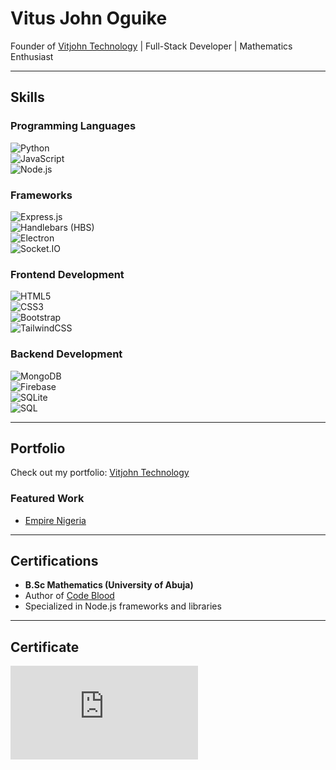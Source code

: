 # Vitus John Oguike  
Founder of [Vitjohn Technology](https://vitjohntechnology.tech) | Full-Stack Developer | Mathematics Enthusiast  

---

## Skills  

### Programming Languages  
![Python](https://img.shields.io/badge/Python-3670A0?style=for-the-badge&logo=python&logoColor=ffdd54)  
![JavaScript](https://img.shields.io/badge/JavaScript-F7DF1E?style=for-the-badge&logo=javascript&logoColor=black)  
![Node.js](https://img.shields.io/badge/Node.js-339933?style=for-the-badge&logo=nodedotjs&logoColor=white)  

### Frameworks  
![Express.js](https://img.shields.io/badge/Express.js-404D59?style=for-the-badge)  
![Handlebars (HBS)](https://img.shields.io/badge/Handlebars.js-f0772b?style=for-the-badge)  
![Electron](https://img.shields.io/badge/Electron-47848F?style=for-the-badge&logo=electron&logoColor=white)  
![Socket.IO](https://img.shields.io/badge/Socket.IO-010101?style=for-the-badge&logo=socket.io&logoColor=white)  

### Frontend Development  
![HTML5](https://img.shields.io/badge/HTML5-E34F26?style=for-the-badge&logo=html5&logoColor=white)  
![CSS3](https://img.shields.io/badge/CSS3-1572B6?style=for-the-badge&logo=css3&logoColor=white)  
![Bootstrap](https://img.shields.io/badge/Bootstrap-563D7C?style=for-the-badge&logo=bootstrap&logoColor=white)  
![TailwindCSS](https://img.shields.io/badge/TailwindCSS-38B2AC?style=for-the-badge&logo=tailwind-css&logoColor=white)  

### Backend Development  
![MongoDB](https://img.shields.io/badge/MongoDB-4EA94B?style=for-the-badge&logo=mongodb&logoColor=white)  
![Firebase](https://img.shields.io/badge/Firebase-FFCA28?style=for-the-badge&logo=firebase&logoColor=black)  
![SQLite](https://img.shields.io/badge/SQLite-07405E?style=for-the-badge&logo=sqlite&logoColor=white)  
![SQL](https://img.shields.io/badge/SQL-4479A1?style=for-the-badge&logo=mysql&logoColor=white)  

---

## Portfolio  
Check out my portfolio: [Vitjohn Technology](https://vitjohntechnology.tech)  

### Featured Work  
- [Empire Nigeria](https://www.empirenigeria.com)  

---

## Certifications  
- **B.Sc Mathematics (University of Abuja)**  
- Author of [Code Blood](https://www.amazon.com/Code-Blood-Vitus-John-ebook/dp/B0BT9WNX49)  
- Specialized in Node.js frameworks and libraries  

---

## Certificate  
![Certificate](https://github.com/vitus-john/vitus-john/blob/main/Vitus%20John%20Oguike.pdf)  
